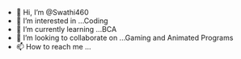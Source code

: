 - 👋 Hi, I’m @Swathi460
- 👀 I’m interested in ...Coding
- 🌱 I’m currently learning ...BCA
- 💞️ I’m looking to collaborate on ...Gaming and Animated Programs
- 📫 How to reach me ...

<!---
Swathi460/Swathi460 is a ✨ special ✨ repository because its `README.md` (this file) appears on your GitHub profile.
You can click the Preview link to take a look at your changes.
--->
